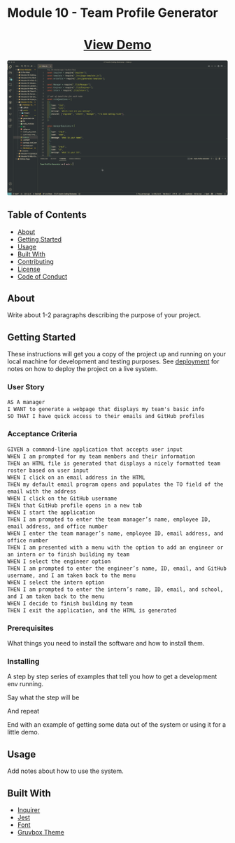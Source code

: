 # Module 10 - Team Profile Generator

<h1 align="center">
    <a href="" target="_blank">
     View Demo
    </a>
</h1>
<div align="center">
    <img src="./assets/images/screenshot.gif" width="600px">
</div>

## Table of Contents
+ [About](#about)
+ [Getting Started](#getting_started)
+ [Usage](#usage)
+ [Built With](#built_with)
+ [Contributing](./CONTRIBUTING.md)
+ [License](./LICENSE.md)
+ [Code of Conduct](./CODE_OF_CONDUCT.md)

## About <a name = "about"></a>
Write about 1-2 paragraphs describing the purpose of your project.

## Getting Started <a name = "getting_started"></a>
These instructions will get you a copy of the project up and running on your local machine for development and testing purposes. See [deployment](#deployment) for notes on how to deploy the project on a live system.

### User Story
```
AS A manager
I WANT to generate a webpage that displays my team's basic info
SO THAT I have quick access to their emails and GitHub profiles
```

### Acceptance Criteria
```
GIVEN a command-line application that accepts user input
WHEN I am prompted for my team members and their information
THEN an HTML file is generated that displays a nicely formatted team roster based on user input
WHEN I click on an email address in the HTML
THEN my default email program opens and populates the TO field of the email with the address
WHEN I click on the GitHub username
THEN that GitHub profile opens in a new tab
WHEN I start the application
THEN I am prompted to enter the team manager’s name, employee ID, email address, and office number
WHEN I enter the team manager’s name, employee ID, email address, and office number
THEN I am presented with a menu with the option to add an engineer or an intern or to finish building my team
WHEN I select the engineer option
THEN I am prompted to enter the engineer’s name, ID, email, and GitHub username, and I am taken back to the menu
WHEN I select the intern option
THEN I am prompted to enter the intern’s name, ID, email, and school, and I am taken back to the menu
WHEN I decide to finish building my team
THEN I exit the application, and the HTML is generated
```

### Prerequisites
What things you need to install the software and how to install them.

### Installing
A step by step series of examples that tell you how to get a development env running.

Say what the step will be

And repeat

End with an example of getting some data out of the system or using it for a little demo.

## Usage <a name = "usage"></a>

Add notes about how to use the system.

## Built With <a name = "built_with"></a>
* [Inquirer](https://www.npmjs.com/package/inquirer)
* [Jest](https://www.npmjs.com/package/jest)
* [Font](https://rubjo.github.io/victor-mono/)
* [Gruvbox Theme](https://github.com/morhetz/gruvbox)